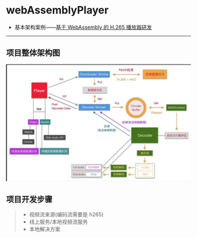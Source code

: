 # webAssemblyPlayer

- 基本架构案例——[基于 WebAssembly 的 H.265 播放器研发](https://mp.weixin.qq.com/s/zer9k1up8d4lHvMGtU78UA)

---

## 项目整体架构图

![](./doc/img.jpg)

## 项目开发步骤

> - 视频流来源(编码流需要是 h265)
> - 线上服务/本地视频流服务
> - 本地解决方案
